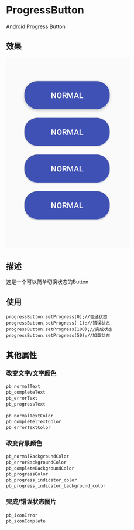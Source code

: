 # ProgressButton
Android Progress Button

## 效果

![image](https://github.com/KKaKa/ProgressButton/blob/master/GIF.gif)

## 描述 

这是一个可以简单切换状态的Button

## 使用

```
progressButton.setProgress(0);//普通状态
progressButton.setProgress(-1);//错误状态
progressButton.setProgress(100);//完成状态
progressButton.setProgress(50);//加载状态
```

## 其他属性

### 改变文字/文字颜色

```
pb_normalText
pb_completeText
pb_errorText
pb_progressText

pb_normalTextColor
pb_completelTextColor
pb_errorTextColor
```

### 改变背景颜色

```
pb_normalBackgroundColor
pb_errorBackgroundColor
pb_completeBackgroundColor
pb_progressColor
pb_progress_indicator_color
pb_progress_indicator_background_color
```

### 完成/错误状态图片

```
pb_iconError
pb_iconComplete
```



